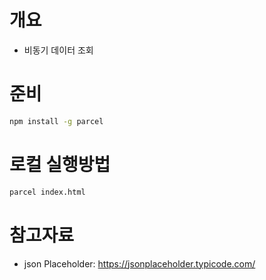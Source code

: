 # 개요
* 비동기 데이터 조회

# 준비
```sh
npm install -g parcel
```

# 로컬 실행방법
```sh
parcel index.html
```

# 참고자료
* json Placeholder: https://jsonplaceholder.typicode.com/
